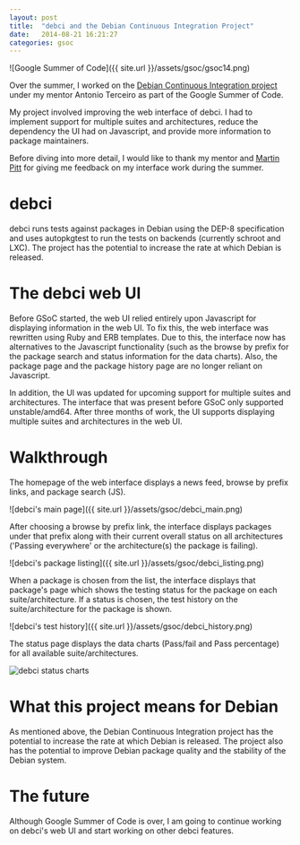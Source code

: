 ```yaml
---
layout: post
title:  "debci and the Debian Continuous Integration Project"
date:   2014-08-21 16:21:27
categories: gsoc
---
```


![Google Summer of Code]({{ site.url }}/assets/gsoc/gsoc14.png)

Over the summer, I worked on the [Debian Continuous Integration project](http://ci.debian.net)
under my mentor Antonio Terceiro as part of the Google Summer of Code.

My project involved improving the web interface of debci. I had to implement
support for multiple suites and architectures, reduce the dependency the UI
had on Javascript, and provide more information to package maintainers.

Before diving into more detail, I would like to thank my mentor and
[Martin Pitt](http://www.piware.de) for giving me feedback on my interface
work during the summer.

# debci

debci runs tests against packages in Debian using the DEP-8 specification and
uses autopkgtest to run the tests on backends (currently schroot and LXC). The
project has the potential to increase the rate at which Debian is released.

# The debci web UI

Before GSoC started, the web UI relied entirely upon Javascript for displaying
information in the web UI. To fix this, the web interface was rewritten using
Ruby and ERB templates. Due to this, the interface now has alternatives
to the Javascript functionality (such as the browse by prefix for the package
search and status information for the data charts). Also, the package page and
the package history page are no longer reliant on Javascript.

In addition, the UI was updated for upcoming support for multiple suites and
architectures. The interface that was present before GSoC only supported
unstable/amd64. After three months of work, the UI supports displaying multiple
suites and architectures in the web UI.

# Walkthrough
The homepage of the web interface displays a news feed, browse by prefix links,
and package search (JS).

![debci's main page]({{ site.url }}/assets/gsoc/debci_main.png)

After choosing a browse by prefix link, the interface displays packages under
that prefix along with their current overall status on all architectures
('Passing everywhere' or the architecture(s) the package is failing).

![debci's package listing]({{ site.url }}/assets/gsoc/debci_listing.png)

When a package is chosen from the list, the interface displays that package's
page which shows the testing status for the package on each suite/architecture.
If a status is chosen, the test history on the suite/architecture
for the package is shown.

![debci's test history]({{ site.url }}/assets/gsoc/debci_history.png)

The status page displays the data charts (Pass/fail and Pass percentage)
for all available suite/architectures.


![debci status charts]({{site.url}}/assets/gsoc/status.png)

# What this project means for Debian
As mentioned above, the Debian Continuous Integration project has the potential
to increase the rate at which Debian is released. The project also has the
potential to improve Debian package quality and the stability of the Debian
system.

# The future
Although Google Summer of Code is over, I am going to continue working on
debci's web UI and start working on other debci features.
